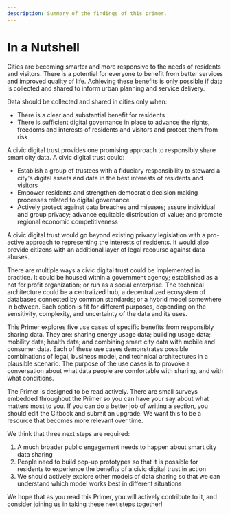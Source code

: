 ```yaml
---
description: Summary of the findings of this primer.
---
```


# In a Nutshell

Cities are becoming smarter and more responsive to the needs of residents and visitors. There is a potential for everyone to benefit from better services and improved quality of life. Achieving these benefits is only possible if data is collected and shared to inform urban planning and service delivery.

Data should be collected and shared in cities only when:

* There is a clear and substantial benefit for residents
* There is sufficient digital governance in place to advance the rights, freedoms and interests of residents and visitors and protect them from risk

A civic digital trust provides one promising approach to responsibly share smart city data. A civic digital trust could:

* Establish a group of trustees with a fiduciary responsibility to steward a city's digital assets and data in the best interests of residents and visitors
* Empower residents and strengthen democratic decision making processes related to digital governance
* Actively protect against data breaches and misuses; assure individual and group privacy; advance equitable distribution of value; and promote regional economic competitiveness

A civic digital trust would go beyond existing privacy legislation with a pro-active approach to representing the interests of residents. It would also provide citizens with an additional layer of legal recourse against data abuses.

There are multiple ways a civic digital trust could be implemented in practice. It could be housed within a government agency; established as a not for profit organization; or run as a social enterprise. The technical architecture could be a centralized hub; a decentralized ecosystem of databases connected by common standards; or a hybrid model somewhere in between. Each option is fit for different purposes, depending on the sensitivity, complexity, and uncertainty of the data and its uses.

This Primer explores five use cases of specific benefits from responsibly sharing data. They are: sharing energy usage data; building usage data; mobility data; health data; and combining smart city data with mobile and consumer data. Each of these use cases demonstrates possible combinations of legal, business model, and technical architectures in a plausible scenario. The purpose of the use cases is to provoke a conversation about what data people are comfortable with sharing, and with what conditions.

The Primer is designed to be read actively. There are small surveys embedded throughout the Primer so you can have your say about what matters most to you. If you can do a better job of writing a section, you should edit the Gitbook and submit an upgrade. We want this to be a resource that becomes more relevant over time.

We think that three next steps are required:

1. A much broader public engagement needs to happen about smart city data sharing
2. People need to build pop-up prototypes so that it is possible for residents to experience the benefits of a civic digital trust in action
3. We should actively explore other models of data sharing so that we can understand which model works best in different situations

We hope that as you read this Primer, you will actively contribute to it, and consider joining us in taking these next steps together!





